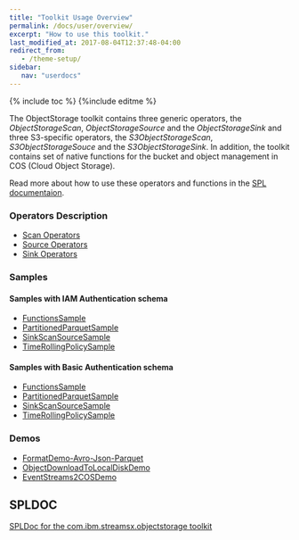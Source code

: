 ```yaml
---
title: "Toolkit Usage Overview"
permalink: /docs/user/overview/
excerpt: "How to use this toolkit."
last_modified_at: 2017-08-04T12:37:48-04:00
redirect_from:
   - /theme-setup/
sidebar:
   nav: "userdocs"
---
```

{% include toc %}
{%include editme %}

The ObjectStorage toolkit contains three generic operators, the *ObjectStorageScan*, *ObjectStorageSource* and the *ObjectStorageSink*
and three S3-specific operators, the *S3ObjectStorageScan*, *S3ObjectStorageSouce* and the *S3ObjectStorageSink*.
In addition, the toolkit contains set of native functions for the bucket and object management in COS (Cloud Object Storage).

Read more about how to use these operators and functions in the [SPL documentaion](/streamsx.objectstorage/doc/spldoc/html/index.html).

### Operators Description

* [Scan Operators](/streamsx.objectstorage/docs/user/scanoperatorsoverview/)
* [Source Operators](/streamsx.objectstorage/docs/user/sourceoperatorsoverview/)
* [Sink Operators](/streamsx.objectstorage/docs/user/sinkoperatorsoverview/)

### Samples

#### Samples with IAM Authentication schema

* [FunctionsSample](https://github.com/IBMStreams/streamsx.objectstorage/tree/master/samples/iam/FunctionsSample)
* [PartitionedParquetSample](https://github.com/IBMStreams/streamsx.objectstorage/tree/master/samples/iam/PartitionedParquetSample)
* [SinkScanSourceSample](https://github.com/IBMStreams/streamsx.objectstorage/tree/master/samples/iam/SinkScanSourceSample)
* [TimeRollingPolicySample](https://github.com/IBMStreams/streamsx.objectstorage/tree/master/samples/iam/TimeRollingPolicySample)

#### Samples with Basic Authentication schema

* [FunctionsSample](https://github.com/IBMStreams/streamsx.objectstorage/tree/master/samples/basic/FunctionsSample)
* [PartitionedParquetSample](https://github.com/IBMStreams/streamsx.objectstorage/tree/master/samples/basic/PartitionedParquetSample)
* [SinkScanSourceSample](https://github.com/IBMStreams/streamsx.objectstorage/tree/master/samples/basic/SinkScanSourceSample)
* [TimeRollingPolicySample](https://github.com/IBMStreams/streamsx.objectstorage/tree/master/samples/basic/TimeRollingPolicySample)


### Demos

* [FormatDemo-Avro-Json-Parquet](https://github.com/IBMStreams/streamsx.objectstorage/tree/master/demo/com.ibm.streamsx.objectstorage.formats.demo)
* [ObjectDownloadToLocalDiskDemo](https://github.com/IBMStreams/streamsx.objectstorage/tree/master/demo/com.ibm.streamsx.objectstorage.file.download.demo)
* [EventStreams2COSDemo](https://github.com/IBMStreams/streamsx.objectstorage/tree/master/demo/data.historian.event.streams.cos.exactly.once.semantics.demo)



## SPLDOC

[SPLDoc for the com.ibm.streamsx.objectstorage toolkit](https://ibmstreams.github.io/streamsx.objectstorage/doc/spldoc/html/index.html)
